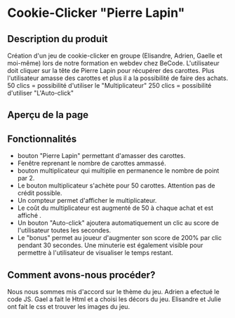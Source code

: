 # Cookie-Clicker "Pierre Lapin"

## Description du produit
Création d'un jeu de cookie-clicker en groupe (Elisandre, Adrien, Gaelle et moi-même) lors de notre formation en webdev chez BeCode. L'utilisateur doit cliquer sur la tête de Pierre Lapin pour récupérer des carottes. Plus l'utilisateur amasse des carottes et plus il a la possibilité de faire des achats. 
50 clics = possibilité d'utiliser le "Multiplicateur"
250 clics = possibilité d'utiliser "L'Auto-click"

## Aperçu de la page

## Fonctionnalités
* bouton "Pierre Lapin" permettant d'amasser des carottes.
* Fenêtre reprenant le nombre de carottes ammassé.
* bouton multiplicateur qui multiplie en permanence le nombre de point par 2.
* Le bouton multiplicateur s'achète pour 50 carottes. Attention pas de crédit possible.
* Un compteur permet d'afficher le multiplicateur.
* Le coût du multiplicateur est augmenté de 50 à chaque achat et est affiché .
* Un bouton "Auto-click" ajoutera automatiquement un clic au score de l'utilisateur toutes les secondes.
* Le "bonus" permet au joueur d'augmenter son score de 200% par clic pendant 30 secondes. Une minuterie est également visible pour permettre à l'utilisateur de visualiser le temps restant.

## Comment avons-nous procéder?
Nous nous sommes mis d'accord sur le thème du jeu. Adrien a efectué le code JS. Gael a fait le Html et a choisi les décors du jeu. Elisandre et Julie ont fait le css et trouver les images du jeu.